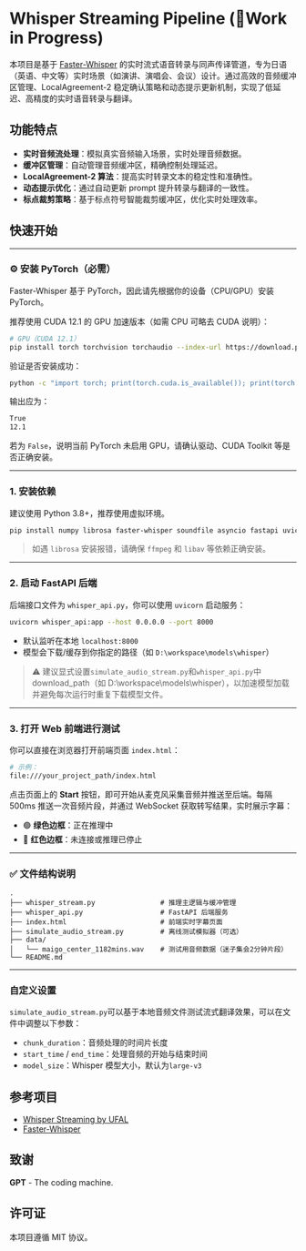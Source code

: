 # Whisper Streaming Pipeline (🔧Work in Progress)

本项目是基于 [Faster-Whisper](https://github.com/guillaumekln/faster-whisper) 的实时流式语音转录与同声传译管道，专为日语（英语、中文等）实时场景（如演讲、演唱会、会议）设计。通过高效的音频缓冲区管理、LocalAgreement-2 稳定确认策略和动态提示更新机制，实现了低延迟、高精度的实时语音转录与翻译。

## 功能特点
- **实时音频流处理**：模拟真实音频输入场景，实时处理音频数据。
- **缓冲区管理**：自动管理音频缓冲区，精确控制处理延迟。
- **LocalAgreement-2 算法**：提高实时转录文本的稳定性和准确性。
- **动态提示优化**：通过自动更新 prompt 提升转录与翻译的一致性。
- **标点裁剪策略**：基于标点符号智能裁剪缓冲区，优化实时处理效率。

## 快速开始
---

### ⚙️ 安装 PyTorch（必需）

Faster-Whisper 基于 PyTorch，因此请先根据你的设备（CPU/GPU）安装 PyTorch。

推荐使用 CUDA 12.1 的 GPU 加速版本（如需 CPU 可略去 CUDA 说明）：

```bash
# GPU（CUDA 12.1）
pip install torch torchvision torchaudio --index-url https://download.pytorch.org/whl/cu121
```

验证是否安装成功：

```bash
python -c "import torch; print(torch.cuda.is_available()); print(torch.version.cuda)"
```

输出应为：

```bash
True
12.1
```

若为 `False`，说明当前 PyTorch 未启用 GPU，请确认驱动、CUDA Toolkit 等是否正确安装。

---

### 1. 安装依赖
建议使用 Python 3.8+，推荐使用虚拟环境。

```bash
pip install numpy librosa faster-whisper soundfile asyncio fastapi uvicorn
```
> 如遇 `librosa` 安装报错，请确保 `ffmpeg` 和 `libav` 等依赖正确安装。

---

### 2. 启动 FastAPI 后端

后端接口文件为 `whisper_api.py`，你可以使用 `uvicorn` 启动服务：

```bash
uvicorn whisper_api:app --host 0.0.0.0 --port 8000
```

- 默认监听在本地 `localhost:8000`
- 模型会下载/缓存到你指定的路径（如 `D:\workspace\models\whisper`）
> ⚠️ 建议显式设置`simulate_audio_stream.py`和`whisper_api.py`中 download_path（如 D:\\workspace\\models\\whisper），以加速模型加载并避免每次运行时重复下载模型文件。

---

### 3. 打开 Web 前端进行测试

你可以直接在浏览器打开前端页面 `index.html`：

```bash
# 示例：
file:///your_project_path/index.html
```

点击页面上的 **Start** 按钮，即可开始从麦克风采集音频并推送至后端。每隔 500ms 推送一次音频片段，并通过 WebSocket 获取转写结果，实时展示字幕：

- 🟢 **绿色边框**：正在推理中
- 🔴 **红色边框**：未连接或推理已停止

---

### ✅ 文件结构说明

```text
.
├── whisper_stream.py                # 推理主逻辑与缓冲管理
├── whisper_api.py                   # FastAPI 后端服务
├── index.html                       # 前端实时字幕页面
├── simulate_audio_stream.py         # 离线测试模拟器（可选）
├── data/
│   └── maigo_center_1182mins.wav    # 测试用音频数据（迷子集会2分钟片段）
└── README.md

```

---

### 自定义设置
`simulate_audio_stream.py`可以基于本地音频文件测试流式翻译效果，可以在文件中调整以下参数：
- `chunk_duration`：音频处理的时间片长度
- `start_time` / `end_time`：处理音频的开始与结束时间
- `model_size`：Whisper 模型大小，默认为`large-v3`

## 参考项目
- [Whisper Streaming by UFAL](https://github.com/ufal/whisper_streaming)
- [Faster-Whisper](https://github.com/guillaumekln/faster-whisper)

## 致谢
**GPT** - The coding machine.

## 许可证
本项目遵循 MIT 协议。

